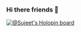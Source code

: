 ### Hi there friends 👋

[![@Sujeet's Holopin board](https://holopin.me/fncbravo)](https://holopin.io/@fncbravo)

<!--
**Fncbravo/Fncbravo** is a ✨ _special_ ✨ repository because its `README.md` (this file) appears on your GitHub profile.
[![An image of @fncbravo's Holopin badges, which is a link to view their full Holopin profile](https://holopin.me/fncbravo)](https://holopin.io/@fncbravo)
Here are some ideas to get you started:

- 🔭 I’m currently working on ...
- 🌱 I’m currently learning ...
- 👯 I’m looking to collaborate on ...
- 🤔 I’m looking for help with ...
- 💬 Ask me about ...
- 📫 How to reach me: ...
- 😄 Pronouns: ...
- ⚡ Fun fact: ...
-->
